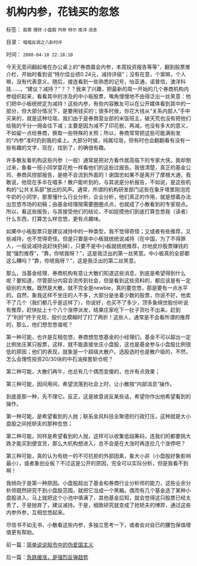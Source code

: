 # 机构内参，花钱买的忽悠

标签： `股票` `理财` `小盘股` `内参` `特尔` `南洋` `消息` 

目录： `唱唱反调之八卦时评`

时间： `2008-04-10 22:18:10`

今天无意间翻起堆在办公桌上的“券商晨会内参，本周投资报告等等”，翻到股票推介栏，开始时看到说“特尔佳业绩0.24元，减持评级”；没有在意，个案嘛，个人嘛，没有代表意义。随后，接连看到一些熟悉的记号，怡亚通，诺普信，澳洋科技……，“建议？减持？”？？？我来了兴趣，把最新的周一开始的几个券商机构内参组织起来，看看其中的涉及的中小板股票，嘴角慢慢地不由得泛出一丝笑意：他们把中小板统统定为减持！这些内参，有些内容散友可以在公开媒体看到其中的一部分，但大部分情况下，是要用钱买的；很多时侯，你花大钱从“关系内部人”手中买来的，就是这种垃圾。我们由于是券商营业部的米饭班主，破天荒也没有把他们给我的千分一佣金往下减；主要是因为减不了印花税，再减，也没有多大的意义，不如留一点给券商，换取一些特殊的关照；所以，券商常常把这些可能满街发的“内参”准时扔到我的桌上。大部分时侯，纯属垃圾，但有时也会翻翻看有没有一些有趣的文字，现在，找到了，的确很有趣。

许多散友看机构这些内参（一般）通常是把对方看作居高临下的专家大侠。我却倒过来，象看一班小同学耍花枪一样看他们的这些过报告。我很清楚，真正的基金公司、券商风控部报告，是绝不会流到外面的！谢国忠如果不是离开了摩根大通，我敢说，他现在多半在唱多！散户能听到的，与其说是分析报告，不如说，是这些机构的“公共关系部”放出的风声。通常，所谓的机构研发部门这些在象牙塔里刚泡完牛奶的小同学，那里懂什么行业分析，企业分析，他们真正的作用，就是想着办法出忽悠市场的初稿；由基金经理按需要圈圈点点，也就成了小散看到的专家观点。所以，看这些报告，与其接受他们的结论，不如捉摸他们到底打算忽悠我（读者）什么东西，打算怎么样忽悠，更有点趣味。

如果中小板股票只是建议减持中的一种类型，我不觉得奇怪；又或者有些推荐，又些减持，也不觉得奇怪。但是只要是中小板就统统说减持（在中国，为了不得罪人，一般说减持说赶快扔掉），只要不是中小板就统统推荐，炒地皮炒股票赚钱的就“强烈推荐”，“靠，你唬我呀？”，这是我泛出的第一丝笑意。中小板真的全部都这么糟吗？“靠，你唬我呀？”，这是我泛出的第二丝笑意。

那么，当基金经理、券商机构有意让大散们知道这些消息，到底是希望得到什么呢？要知道，尽管部分内容会流传到社会，但是看到这些资料的，都应该是有一定级别的大散。既然是大散，就不完全是newbie，真的要忽悠，那是要有一点水平的。自然，象我这样不坐庄的人不多，大部分是坐着少数的股票，你说不好，他卖不了几个（我们都几乎是这样了），你说好，也买不了多少，顶多象绵世股份听说有推荐，赶快扯上十个八个涨停派发，结果庄家吃下一肚子货吐不出来。赶到了“利好”终于兑现，股价比模糊时了打了两折！这些人，通常是不会看所谓的推荐的，那么，他们想忽悠谁呢？

第一种可能，也许是互相忽悠，券商想忽悠基金的小经理们，基金不可以超出一定比例坐庄某只股票，这样，就不能直接坐庄小盘股，这也是基金参与小盘股比例很低的原因；他们的表现，就象是一个超级大散户。选股选时也是散户级的，不然，怎么会理性投资20/30块的中石油挨套斩仓呢？

第二种可能，大散们再牛，也总有几个偶而变傻的，也许有点效果；

第三种可能，因间用间，希望流落到社会上时，让小散按“内部消息”操作。

到底是那一种，先不理它。反正，这是故意说反某些话，希望你作出他希望看到的操作。

第一种可能，是希望看到的人抛；联系金风科技全聚德的行政打压，这种就是大小盘股之间抢轿夫的那种忽悠；

第二种可能，同样是希望看到的人抛，这样可以收集低段筹码，连我们的都要挑大跌才能买到便宜货，那么大机构想进入，总不会是在大涨时再连拉几个涨停吧？

第三种可能，真的认为有统一的不可抗拒的外部因素，象大小非（小盘股好象影响最小），或者象创业板？不过这是公开的原因，完全可以实际分析，但是我看不到啊！

我倾向于是第一种原因。小盘股超出了基金和券商行业分析师的能力，这些业余分析师既然研究不到小盘股范围，就把它当成一个黑箱。偶而有几个基金选了某种小盘股进入，马上就把这个小池中填满了，其他基金后知，就会觉得这只股票已经太贵了，于是抛弃了，建议减持。于是，细致研究就变成了抢轿夫的博羿，通过这些内参外参，互相忽悠起来。

尽信书不如无书，小散看这些内参，多独立思考一下，或者会对自已的腰包保值增值更有帮助。



前一篇：[简单说说股市中的伪爱国主义](../../../2008/4/10/简单说说股市中的伪爱国主义.md)

后一篇：[急跌缓涨，是强烈反弹趋势](../../../2008/4/11/急跌缓涨，是强烈反弹趋势.md)
